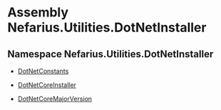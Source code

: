 # Assembly Nefarius.Utilities.DotNetInstaller

## Namespace Nefarius.Utilities.DotNetInstaller

- [DotNetConstants](./nefarius.utilities.dotnetinstaller.dotnetconstants.md)

- [DotNetCoreInstaller](./nefarius.utilities.dotnetinstaller.dotnetcoreinstaller.md)

- [DotNetCoreMajorVersion](./nefarius.utilities.dotnetinstaller.dotnetcoremajorversion.md)
